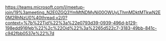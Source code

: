 https://teams.microsoft.com/l/meetup-join/19%3ameeting_N2E0ZGQ3YmMtNDMyNi00OWUyLThmMDktMTkwN2E0M2RhNzU0%40thread.v2/0?context=%7b%22Tid%22%3a%22e0793d39-0939-496d-b129-198edd916feb%22%2c%22Oid%22%3a%2265d522c7-3183-49bb-841c-c942fbb0537e%22%7d
